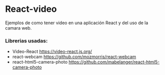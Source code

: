 # React-video

Ejemplos de como tener video en una aplicación React y del uso de la camara web.

### Librerias usadas:
+ Video-React https://video-react.js.org/
+ react-webcam https://github.com/mozmorris/react-webcam
+ react-html5-camera-photo https://github.com/mabelanger/react-html5-camera-photo